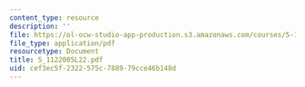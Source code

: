 ```yaml
---
content_type: resource
description: ''
file: https://ol-ocw-studio-app-production.s3.amazonaws.com/courses/5-112-principles-of-chemical-science-fall-2005/cef3ec5f2322575c788979cce46b148d_5_1122005L22.pdf
file_type: application/pdf
resourcetype: Document
title: 5_1122005L22.pdf
uid: cef3ec5f-2322-575c-7889-79cce46b148d
---
```

